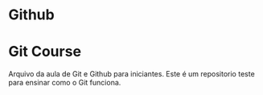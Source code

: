 # Github

# Git Course

Arquivo da aula de Git e Github para iniciantes.
Este é um repositorio teste para ensinar como o Git funciona.
